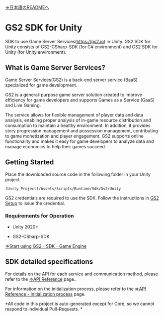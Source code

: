 [⇒日本語のREADMEへ](README.md)

# GS2 SDK for Unity

SDK to use Game Server Services(https://gs2.io) in Unity.
GS2 SDK for Unity consists of GS2-CSharp-SDK (for C# environment) and GS2 SDK for Unity (for Unity environment).

## What is Game Server Services?

Game Server Services(GS2) is a back-end server service (BaaS) specialized for game development.

GS2 is a general-purpose game server solution created to improve efficiency for game developers and supports Games as a Service (GaaS) and Live Gaming.

The service allows for flexible management of player data and data analysis, enabling proper analysis of in-game resource distribution and consumption to maintain a healthy environment.
In addition, it provides story progression management and possession management, contributing to game monetization and player engagement.
GS2 supports online functionality and makes it easy for game developers to analyze data and manage economics to help their games succeed.

## Getting Started

Place the downloaded source code in the following folder in your Unity project.

`(Unity Project)/Assets/Scripts/Runtime/Sdk/Gs2/Unity`

GS2 credentials are required to use the SDK.
Follow the instructions in [GS2 Setup](https://docs.gs2.io/en/get_start/tutorial/setup_gs2/) to issue the credential.

### Requirements for Operation

- Unity 2020+.

- GS2-CSharp-SDK

[⇒Start using GS2 - SDK - Game Engine](https://docs.gs2.io/en/get_start/#game-engine)

## SDK detailed specifications

For details on the API for each service and communication method, please refer to the
 [⇒API Reference](https://docs.gs2.io/en/api_reference/) page..

For information on the initialization process, please refer to the
 [⇒API Reference - Initialization process](https://docs.gs2.io/en/api_reference/initialize/) page.

*All code in this project is auto-generated except for Core, so we cannot respond to individual Pull-Requests. *
